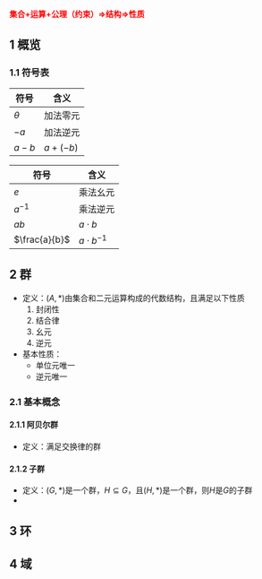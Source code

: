 <span style="color:red;font-weight:bold;">集合+运算+公理（约束）=>结构=>性质</span>
## 1 概览
### 1.1 符号表

| 符号       | 含义         |
| -------- | ---------- |
| $\theta$ | 加法零元       |
| $-a$     | 加法逆元       |
| $a-b$    | $a + (-b)$ |


| 符号            | 含义               |
| ------------- | ---------------- |
| $e$           | 乘法幺元             |
| $a^{-1}$      | 乘法逆元             |
| $ab$          | $a \cdot b$      |
| $\frac{a}{b}$ | $a \cdot b^{-1}$ |

## 2 群
- 定义：$(A, *)$由集合和二元运算构成的代数结构，且满足以下性质
	1. 封闭性
	2. 结合律
	3. 幺元
	4. 逆元
- 基本性质：
	- 单位元唯一
	- 逆元唯一
### 2.1 基本概念
#### 2.1.1 阿贝尔群
- 定义：满足交换律的群
#### 2.1.2 子群
- 定义：$(G, *)$是一个群，$H \subseteq  G$，且$(H,*)$是一个群，则$H$是$G$的子群
- 
## 3 环

## 4 域
